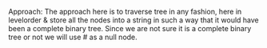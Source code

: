 Approach:
The approach here is to traverse tree in any fashion, here in levelorder & store all the nodes into a string in such a way that it would have been a complete binary tree. Since we are not sure it is a complete binary tree or not we will use # as a null node.